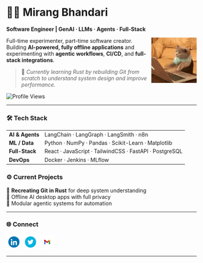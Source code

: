 # 🐦‍🔥 Mirang Bhandari  
**Software Engineer | GenAI · LLMs · Agents · Full-Stack**

<img align="right" src="https://github.com/Bloodwingv2/GithubAssets/blob/main/cat-computer.gif" width="120" />

Full-time experimenter, part-time software creator. Building **AI-powered, fully offline applications** and experimenting with **agentic workflows**, **CI/CD**, and **full-stack integrations**.

> 🦀 *Currently learning Rust by rebuilding Git from scratch to understand system design and improve performance.*

![Profile Views](https://komarev.com/ghpvc/?username=Bloodwingv2&label=Profile+Views&color=blue&style=flat)

---

### 🛠️ Tech Stack
| | |
|:--|:--|
| **AI & Agents** | LangChain · LangGraph · LangSmith · n8n |
| **ML / Data** | Python · NumPy · Pandas · Scikit-Learn · Matplotlib |
| **Full-Stack** | React · JavaScript · TailwindCSS · FastAPI · PostgreSQL |
| **DevOps** | Docker · Jenkins · MLflow |

### ⚙️ Current Projects
🦀 **Recreating Git in Rust** for deep system understanding  
🧩 Offline AI desktop apps with full privacy  
🤖 Modular agentic systems for automation  

---
### 🌐 Connect
<a href="https://www.linkedin.com/in/mirangbhandari/"><img src="https://raw.githubusercontent.com/Bloodwingv2/GithubAssets/main/linkedin.gif" height="40" /></a>
<a href="https://x.com/Angrycoder97"><img src="https://raw.githubusercontent.com/Bloodwingv2/GithubAssets/main/twitter.gif" height="40" /></a>
<a href="mailto:bhandarimirang03@gmail.com"><img src="https://raw.githubusercontent.com/Bloodwingv2/GithubAssets/main/Animation%20-%201751726063109%20(1).gif" height="40" /></a>

---
